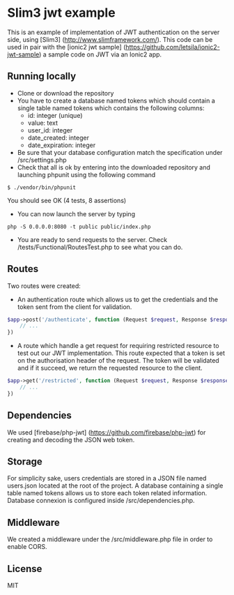 # Slim3 jwt example

This is an example of implementation of JWT authentication on the server side, using [Slim3] (http://www.slimframework.com/). This code can be used in pair with
the [ionic2 jwt sample] (https://github.com/letsila/ionic2-jwt-sample) a sample code on JWT via an Ionic2 app.

## Running locally
* Clone or download the repository
* You have to create a database named tokens which should contain a single table named tokens which contains the following columns:
    - id: integer (unique)
    - value: text
    - user_id: integer
    - date_created: integer
    - date_expiration: integer
* Be sure that your database configuration match the specification under /src/settings.php
* Check that all is ok by entering into the downloaded repository and launching phpunit using the following command
```
$ ./vendor/bin/phpunit
```
You should see OK (4 tests, 8 assertions)

* You can now launch the server by typing
```
php -S 0.0.0.0:8080 -t public public/index.php
```

* You are ready to send requests to the server. Check /tests/Functional/RoutesTest.php to see what you can do.

## Routes
Two routes were created:

* An authentication route which allows us to get the credentials and the token sent from the client for validation.
```php
$app->post('/authenticate', function (Request $request, Response $response) {
    // ...
})
```

* A route which handle a get request for requiring restricted resource to test out our JWT implementation. This route expected
that a token is set on the authorisation header of the request. The token will be validated and if it succeed, we return
the requested resource to the client.
```php
$app->get('/restricted', function (Request $request, Response $response) {
    // ...
})
```

## Dependencies
We used [firebase/php-jwt] (https://github.com/firebase/php-jwt) for creating and decoding the JSON web token.

## Storage
For simplicity sake, users credentials are stored in a JSON file named users.json located at the root of the project.
A database containing a single table named tokens allows us to store each token related information. Database
connexion is configured inside /src/dependencies.php.

## Middleware
We created a middleware under the /src/middleware.php file in order to enable CORS.

## License
MIT